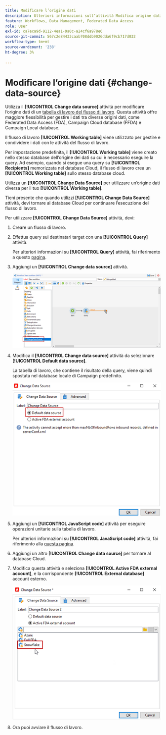 ```yaml
---
title: Modificare l’origine dati
description: Ulteriori informazioni sull’attività Modifica origine dati
feature: Workflows, Data Management, Federated Data Access
role: User
exl-id: ca7eca9d-9112-4ea1-9a0c-a24cf6a978e6
source-git-commit: 567c2e84433caab708ddb9026dda6f9cb717d032
workflow-type: tm+mt
source-wordcount: '238'
ht-degree: 3%

---
```


# Modificare l’origine dati {#change-data-source}

Utilizza il **[!UICONTROL Change data source]** attività per modificare l’origine dati di un [tabella di lavoro del flusso di lavoro](use-workflow-data.md#workflow-temporary-work-table). Questa attività offre maggiore flessibilità per gestire i dati tra diverse origini dati, come Federated Data Access (FDA), Campaign Cloud database (FFDA) e Campaign Local database.

Il flusso di lavoro **[!UICONTROL Working table]** viene utilizzato per gestire e condividere i dati con le attività del flusso di lavoro.

Per impostazione predefinita, il **[!UICONTROL Working table]** viene creato nello stesso database dell’origine dei dati su cui è necessario eseguire la query.
Ad esempio, quando si esegue una query su **[!UICONTROL Recipients]** memorizzata nel database Cloud, il flusso di lavoro crea un **[!UICONTROL Working table]** sullo stesso database cloud.

Utilizza un **[!UICONTROL Change Data Source]** per utilizzare un’origine dati diversa per il tuo **[!UICONTROL Working table]**.

Tieni presente che quando utilizzi **[!UICONTROL Change Data Source]** attività, devi tornare al database Cloud per continuare l’esecuzione del flusso di lavoro.

Per utilizzare **[!UICONTROL Change Data Source]** attività, devi:

1. Creare un flusso di lavoro.

1. Effettua query sui destinatari target con una **[!UICONTROL Query]** attività.

   Per ulteriori informazioni su **[!UICONTROL Query]** attività, fai riferimento a questo [pagina](query.md#create-a-query).

1. Aggiungi un **[!UICONTROL Change data source]** attività.

   ![](assets/change-data-source.png)

1. Modifica il **[!UICONTROL Change data source]** attività da selezionare **[!UICONTROL Default data source]**.

   La tabella di lavoro, che contiene il risultato della query, viene quindi spostata nel database locale di Campaign predefinito.

   ![](assets/change-data-source_2.png)

1. Aggiungi un **[!UICONTROL JavaScript code]** attività per eseguire operazioni unitarie sulla tabella di lavoro.

   Per ulteriori informazioni su **[!UICONTROL JavaScript code]** attività, fai riferimento alla [questa pagina](sql-code-and-javascript-code.md#javascript-code).

1. Aggiungi un altro **[!UICONTROL Change data source]** per tornare al database Cloud.

1. Modifica questa attività e seleziona **[!UICONTROL Active FDA external account]**, e la corrispondente **[!UICONTROL External database]** account esterno.

   ![](assets/change-data-source_3.png)

1. Ora puoi avviare il flusso di lavoro.
